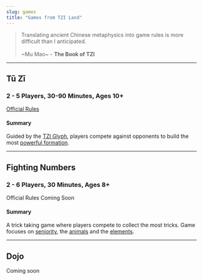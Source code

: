 ```yaml
---
slug: games
title: "Games from TZI Land"
---
```

>Translating ancient Chinese metaphysics into game rules 
is more difficult than I anticipated.<br /><br /> ~Mu Mao~ - **The Book of TZI**

---
## Tǔ Zǐ
### 2 - 5 Players, 30-90 Minutes, Ages 10+
[Official Rules](tu-zi)
#### Summary
Guided by the [TZI Glyph](tzi-glyph), players compete against opponents to build the most [powerful formation](formations).

---
## Fighting Numbers
### 2 - 6 Players, 30 Minutes, Ages 8+
Official Rules Coming Soon
#### Summary
A trick taking game where players compete to collect the most tricks. Game focuses on [seniority](seniority "Seniority"), the [animals](animals "Animals") and the [elements](elements "Elements").

---
## Dojo
Coming soon